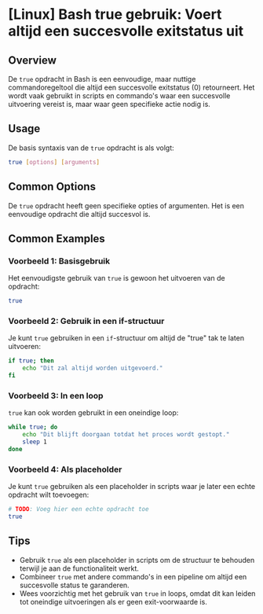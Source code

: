 # [Linux] Bash true gebruik: Voert altijd een succesvolle exitstatus uit

## Overview
De `true` opdracht in Bash is een eenvoudige, maar nuttige commandoregeltool die altijd een succesvolle exitstatus (0) retourneert. Het wordt vaak gebruikt in scripts en commando's waar een succesvolle uitvoering vereist is, maar waar geen specifieke actie nodig is.

## Usage
De basis syntaxis van de `true` opdracht is als volgt:

```bash
true [options] [arguments]
```

## Common Options
De `true` opdracht heeft geen specifieke opties of argumenten. Het is een eenvoudige opdracht die altijd succesvol is.

## Common Examples

### Voorbeeld 1: Basisgebruik
Het eenvoudigste gebruik van `true` is gewoon het uitvoeren van de opdracht:

```bash
true
```

### Voorbeeld 2: Gebruik in een if-structuur
Je kunt `true` gebruiken in een `if`-structuur om altijd de "true" tak te laten uitvoeren:

```bash
if true; then
    echo "Dit zal altijd worden uitgevoerd."
fi
```

### Voorbeeld 3: In een loop
`true` kan ook worden gebruikt in een oneindige loop:

```bash
while true; do
    echo "Dit blijft doorgaan totdat het proces wordt gestopt."
    sleep 1
done
```

### Voorbeeld 4: Als placeholder
Je kunt `true` gebruiken als een placeholder in scripts waar je later een echte opdracht wilt toevoegen:

```bash
# TODO: Voeg hier een echte opdracht toe
true
```

## Tips
- Gebruik `true` als een placeholder in scripts om de structuur te behouden terwijl je aan de functionaliteit werkt.
- Combineer `true` met andere commando's in een pipeline om altijd een succesvolle status te garanderen.
- Wees voorzichtig met het gebruik van `true` in loops, omdat dit kan leiden tot oneindige uitvoeringen als er geen exit-voorwaarde is.